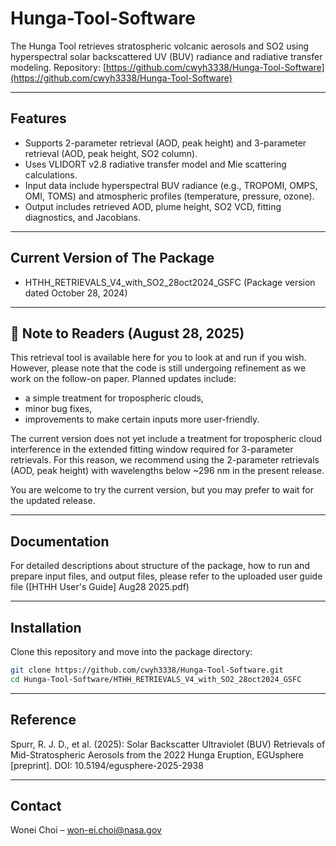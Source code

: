 # Hunga-Tool-Software

The Hunga Tool retrieves stratospheric volcanic aerosols and SO2 using hyperspectral solar backscattered UV (BUV) radiance and radiative transfer modeling.
Repository: [https://github.com/cwyh3338/Hunga-Tool-Software](https://github.com/cwyh3338/Hunga-Tool-Software)

---

## Features
- Supports 2-parameter retrieval (AOD, peak height) and 3-parameter retrieval (AOD, peak height, SO2 column).
- Uses VLIDORT v2.8 radiative transfer model and Mie scattering calculations.
- Input data include hyperspectral BUV radiance (e.g., TROPOMI, OMPS, OMI, TOMS) and atmospheric profiles (temperature, pressure, ozone).
- Output includes retrieved AOD, plume height, SO2 VCD, fitting diagnostics, and Jacobians.

---

## Current Version of The Package
- HTHH_RETRIEVALS_V4_with_SO2_28oct2024_GSFC 
  (Package version dated October 28, 2024)

---

## 📌 Note to Readers (August 28, 2025)
This retrieval tool is available here for you to look at and run if you wish.  
However, please note that the code is still undergoing refinement as we work on the follow-on paper. Planned updates include:
- a simple treatment for tropospheric clouds,
- minor bug fixes,
- improvements to make certain inputs more user-friendly.

The current version does not yet include a treatment for tropospheric cloud interference in the extended fitting window required for 3-parameter retrievals. For this reason, we recommend using the 2-parameter retrievals (AOD, peak height) with wavelengths below ~296 nm in the present release.

You are welcome to try the current version, but you may prefer to wait for the updated release.


---

## Documentation
For detailed descriptions about structure of the package, how to run and prepare input files, and output files, please refer to the uploaded user guide file ([HTHH User's Guide] Aug28 2025.pdf)

---

## Installation

Clone this repository and move into the package directory:

```bash
git clone https://github.com/cwyh3338/Hunga-Tool-Software.git
cd Hunga-Tool-Software/HTHH_RETRIEVALS_V4_with_SO2_28oct2024_GSFC
```

---

## Reference
Spurr, R. J. D., et al. (2025): Solar Backscatter Ultraviolet (BUV) Retrievals of Mid-Stratospheric Aerosols from the 2022 Hunga Eruption, EGUsphere [preprint]. DOI: 10.5194/egusphere-2025-2938

---

## Contact
Wonei Choi – won-ei.choi@nasa.gov

